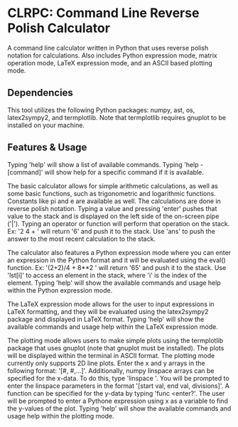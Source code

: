 # CLRPC: Command Line Reverse Polish Calculator
A command line calculator written in Python that uses reverse polish notation for calculations. Also includes Python expression mode, matrix operation mode, LaTeX expression mode, and an ASCII based plotting mode.

## Dependencies
This tool utilizes the following Python packages: numpy, ast, os, latex2sympy2, and termplotlib. Note that termplotlib requires gnuplot to be installed on your machine.

## Features & Usage
Typing 'help' will show a list of available commands. Typing 'help -[command]' will show help for a specific command if it is available.

The basic calculator allows for simple arithmetic calculations, as well as some basic functions, such as trigonometric and logarithmic functions. Constants like pi and e are available as well. The calculations are done in reverse polish notation. Typing a value and pressing 'enter' pushes that value to the stack and is displayed on the left side of the on-screen pipe ('|'). Typing an operator or function will perform that operation on the stack. Ex: '2 <enter> 4 <enter> + <enter>' will return '6' and push it to the stack. Use 'ans' to push the answer to the most recent calculation to the stack.

The calculator also features a Python expression mode where you can enter an expression in the Python format and it will be evaluated using the eval() function. Ex: '(2+2)/4 + 8**2 <enter>' will return '65' and push it to the stack. Use 'lst[i]' to access an element in the stack, where 'i' is the index of the element. Typing 'help' will show the available commands and usage help within the Python expression mode.

The LaTeX expression mode allows for the user to input expressions in LaTeX formatting, and they will be evaluated using the latex2sympy2 package and displayed in LaTeX format. Typing 'help' will show the available commands and usage help within the LaTeX expression mode.

The plotting mode allows users to make simple plots using the termplotlib package that uses gnuplot (note that gnuplot must be installed). The plots will be displayed within the terminal in ASCII format. The plotting mode currently only supports 2D line plots. Enter the x and y arrays in the following format: '[#, #,...]'. Additionally, numpy linspace arrays can be specified for the x-data. To do this, type 'linspace <enter>'. You will be prompted to enter the linspace parameters in the format '[start val, end val, divisions]'. A function can be specified for the y-data by typing 'func <enter?'. The user will be prompted to enter a Pythone expression using x as a variable to find the y-values of the plot. Typing 'help' will show the available commands and usage help within the plotting mode.

